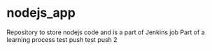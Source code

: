 # nodejs_app
Repository to store nodejs code and is a part of Jenkins job
Part of a learning process
test push
test push 2

